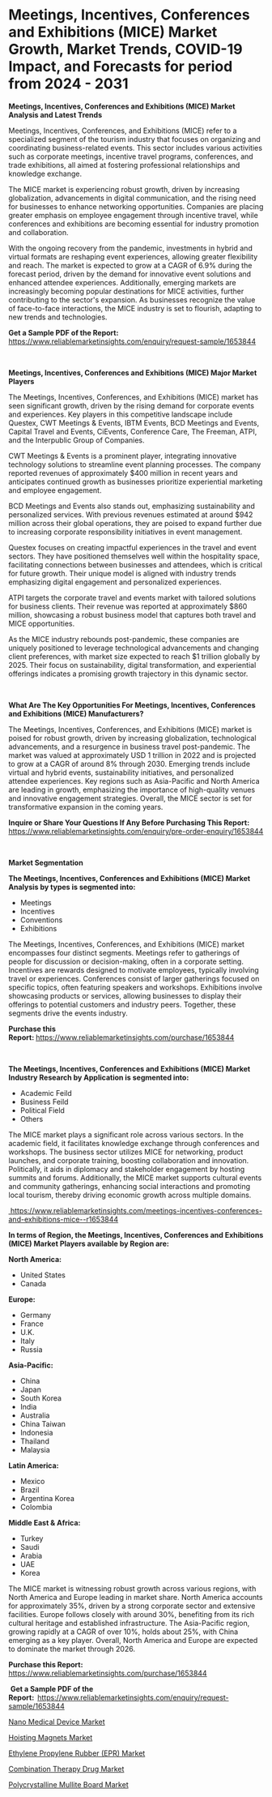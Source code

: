 <p><h1>Meetings, Incentives, Conferences and Exhibitions (MICE) Market Growth, Market Trends, COVID-19 Impact, and Forecasts for period from 2024 - 2031</h1></p><p><strong>Meetings, Incentives, Conferences and Exhibitions (MICE) Market Analysis and Latest Trends</strong></p>
<p><p>Meetings, Incentives, Conferences, and Exhibitions (MICE) refer to a specialized segment of the tourism industry that focuses on organizing and coordinating business-related events. This sector includes various activities such as corporate meetings, incentive travel programs, conferences, and trade exhibitions, all aimed at fostering professional relationships and knowledge exchange.</p><p>The MICE market is experiencing robust growth, driven by increasing globalization, advancements in digital communication, and the rising need for businesses to enhance networking opportunities. Companies are placing greater emphasis on employee engagement through incentive travel, while conferences and exhibitions are becoming essential for industry promotion and collaboration.</p><p>With the ongoing recovery from the pandemic, investments in hybrid and virtual formats are reshaping event experiences, allowing greater flexibility and reach. The market is expected to grow at a CAGR of 6.9% during the forecast period, driven by the demand for innovative event solutions and enhanced attendee experiences. Additionally, emerging markets are increasingly becoming popular destinations for MICE activities, further contributing to the sector's expansion. As businesses recognize the value of face-to-face interactions, the MICE industry is set to flourish, adapting to new trends and technologies.</p></p>
<p><strong>Get a Sample PDF of the Report:&nbsp;</strong> <a href="https://www.reliablemarketinsights.com/enquiry/request-sample/1653844?utm_campaign=1549&utm_medium=2&utm_source=Github&utm_content=ia&utm_term=12102024&utm_id=meetings-incentives-conferences-and-exhibitions-mice">https://www.reliablemarketinsights.com/enquiry/request-sample/1653844</a></p>
<p>&nbsp;</p>
<p><strong>Meetings, Incentives, Conferences and Exhibitions (MICE) Major Market Players</strong></p>
<p><p>The Meetings, Incentives, Conferences, and Exhibitions (MICE) market has seen significant growth, driven by the rising demand for corporate events and experiences. Key players in this competitive landscape include Questex, CWT Meetings & Events, IBTM Events, BCD Meetings and Events, Capital Travel and Events, CiEvents, Conference Care, The Freeman, ATPI, and the Interpublic Group of Companies.</p><p>CWT Meetings & Events is a prominent player, integrating innovative technology solutions to streamline event planning processes. The company reported revenues of approximately $400 million in recent years and anticipates continued growth as businesses prioritize experiential marketing and employee engagement.</p><p>BCD Meetings and Events also stands out, emphasizing sustainability and personalized services. With previous revenues estimated at around $942 million across their global operations, they are poised to expand further due to increasing corporate responsibility initiatives in event management.</p><p>Questex focuses on creating impactful experiences in the travel and event sectors. They have positioned themselves well within the hospitality space, facilitating connections between businesses and attendees, which is critical for future growth. Their unique model is aligned with industry trends emphasizing digital engagement and personalized experiences.</p><p>ATPI targets the corporate travel and events market with tailored solutions for business clients. Their revenue was reported at approximately $860 million, showcasing a robust business model that captures both travel and MICE opportunities.</p><p>As the MICE industry rebounds post-pandemic, these companies are uniquely positioned to leverage technological advancements and changing client preferences, with market size expected to reach $1 trillion globally by 2025. Their focus on sustainability, digital transformation, and experiential offerings indicates a promising growth trajectory in this dynamic sector.</p></p>
<p>&nbsp;</p>
<p><strong>What Are The Key Opportunities For Meetings, Incentives, Conferences and Exhibitions (MICE) Manufacturers?</strong></p>
<p><p>The Meetings, Incentives, Conferences, and Exhibitions (MICE) market is poised for robust growth, driven by increasing globalization, technological advancements, and a resurgence in business travel post-pandemic. The market was valued at approximately USD 1 trillion in 2022 and is projected to grow at a CAGR of around 8% through 2030. Emerging trends include virtual and hybrid events, sustainability initiatives, and personalized attendee experiences. Key regions such as Asia-Pacific and North America are leading in growth, emphasizing the importance of high-quality venues and innovative engagement strategies. Overall, the MICE sector is set for transformative expansion in the coming years.</p></p>
<p><strong>Inquire or Share Your Questions If Any Before Purchasing This Report:</strong> <a href="https://www.reliablemarketinsights.com/enquiry/pre-order-enquiry/1653844?utm_campaign=1549&utm_medium=2&utm_source=Github&utm_content=ia&utm_term=12102024&utm_id=meetings-incentives-conferences-and-exhibitions-mice">https://www.reliablemarketinsights.com/enquiry/pre-order-enquiry/1653844</a></p>
<p>&nbsp;</p>
<p><strong>Market Segmentation</strong></p>
<p><strong>The Meetings, Incentives, Conferences and Exhibitions (MICE) Market Analysis by types is segmented into:</strong></p>
<p><ul><li>Meetings</li><li>Incentives</li><li>Conventions</li><li>Exhibitions</li></ul></p>
<p><p>The Meetings, Incentives, Conferences, and Exhibitions (MICE) market encompasses four distinct segments. Meetings refer to gatherings of people for discussion or decision-making, often in a corporate setting. Incentives are rewards designed to motivate employees, typically involving travel or experiences. Conferences consist of larger gatherings focused on specific topics, often featuring speakers and workshops. Exhibitions involve showcasing products or services, allowing businesses to display their offerings to potential customers and industry peers. Together, these segments drive the events industry.</p></p>
<p><strong>Purchase this Report:&nbsp;</strong><a href="https://www.reliablemarketinsights.com/purchase/1653844?utm_campaign=1549&utm_medium=2&utm_source=Github&utm_content=ia&utm_term=12102024&utm_id=meetings-incentives-conferences-and-exhibitions-mice">https://www.reliablemarketinsights.com/purchase/1653844</a></p>
<p>&nbsp;</p>
<p><strong>The Meetings, Incentives, Conferences and Exhibitions (MICE) Market Industry Research by Application is segmented into:</strong></p>
<p><ul><li>Academic Feild</li><li>Business Feild</li><li>Political Field</li><li>Others</li></ul></p>
<p><p>The MICE market plays a significant role across various sectors. In the academic field, it facilitates knowledge exchange through conferences and workshops. The business sector utilizes MICE for networking, product launches, and corporate training, boosting collaboration and innovation. Politically, it aids in diplomacy and stakeholder engagement by hosting summits and forums. Additionally, the MICE market supports cultural events and community gatherings, enhancing social interactions and promoting local tourism, thereby driving economic growth across multiple domains.</p></p>
<p><a href="https://www.reliablemarketinsights.com/meetings-incentives-conferences-and-exhibitions-mice--r1653844?utm_campaign=1549&utm_medium=2&utm_source=Github&utm_content=ia&utm_term=12102024&utm_id=meetings-incentives-conferences-and-exhibitions-mice">&nbsp;https://www.reliablemarketinsights.com/meetings-incentives-conferences-and-exhibitions-mice--r1653844</a></p>
<p><strong>In terms of Region, the Meetings, Incentives, Conferences and Exhibitions (MICE) Market Players available by Region are:</strong></p>
<p>
    <p> <strong> North America: </strong>
        <ul>
            <li>United States</li>
            <li>Canada</li>
        </ul>
        </p> 
    <p> <strong> Europe: </strong>
        <ul>
            <li>Germany</li>
            <li>France</li>
            <li>U.K.</li>
            <li>Italy</li>
            <li>Russia</li>
        </ul>
        </p> 
    <p> <strong> Asia-Pacific: </strong>
        <ul>
            <li>China</li>
            <li>Japan</li>
            <li>South Korea</li>
            <li>India</li>
            <li>Australia</li>
            <li>China Taiwan</li>
            <li>Indonesia</li>
            <li>Thailand</li>
            <li>Malaysia</li>
        </ul>
        </p> 
    <p> <strong> Latin America: </strong>
        <ul>
            <li>Mexico</li>
            <li>Brazil</li>
            <li>Argentina Korea</li>
            <li>Colombia</li>
        </ul>
        </p> 
    <p> <strong> Middle East & Africa: </strong>
        <ul>
            <li>Turkey</li>
            <li>Saudi</li>
            <li>Arabia</li>
            <li>UAE</li>
            <li>Korea</li>
        </ul>
    </p>
    </p>
<p><p>The MICE market is witnessing robust growth across various regions, with North America and Europe leading in market share. North America accounts for approximately 35%, driven by a strong corporate sector and extensive facilities. Europe follows closely with around 30%, benefiting from its rich cultural heritage and established infrastructure. The Asia-Pacific region, growing rapidly at a CAGR of over 10%, holds about 25%, with China emerging as a key player. Overall, North America and Europe are expected to dominate the market through 2026.</p></p>
<p><strong>Purchase this Report: </strong><a href="https://www.reliablemarketinsights.com/purchase/1653844?utm_campaign=1549&utm_medium=2&utm_source=Github&utm_content=ia&utm_term=12102024&utm_id=meetings-incentives-conferences-and-exhibitions-mice">https://www.reliablemarketinsights.com/purchase/1653844</a></p>
<p>&nbsp;<strong>Get a Sample PDF of the Report:&nbsp;&nbsp;</strong><a href="https://www.reliablemarketinsights.com/enquiry/request-sample/1653844?utm_campaign=1549&utm_medium=2&utm_source=Github&utm_content=ia&utm_term=12102024&utm_id=meetings-incentives-conferences-and-exhibitions-mice">https://www.reliablemarketinsights.com/enquiry/request-sample/1653844</a></p>
<p><strong></strong></p>
<p><p><a href="https://www.linkedin.com/pulse/nano-medical-device-market-investigation-industry-evolution-fboxe?utm_campaign=1549&utm_medium=2&utm_source=Github&utm_content=ia&utm_term=12102024&utm_id=meetings-incentives-conferences-and-exhibitions-mice">Nano Medical Device Market</a></p><p><a href="https://github.com/tenoreduwagley4rt/Market-Research-Report-List-1/blob/main/hoisting-magnets-market.md?utm_campaign=1549&utm_medium=2&utm_source=Github&utm_content=ia&utm_term=12102024&utm_id=meetings-incentives-conferences-and-exhibitions-mice">Hoisting Magnets Market</a></p><p><a href="https://github.com/lourdestd6bs/Market-Research-Report-List-1/blob/main/ethylene-propylene-rubber-epr-market.md?utm_campaign=1549&utm_medium=2&utm_source=Github&utm_content=ia&utm_term=12102024&utm_id=meetings-incentives-conferences-and-exhibitions-mice">Ethylene Propylene Rubber (EPR) Market</a></p><p><a href="https://www.linkedin.com/pulse/navigating-combination-therapy-drug-market-expert-analysis-ktcyf?utm_campaign=1549&utm_medium=2&utm_source=Github&utm_content=ia&utm_term=12102024&utm_id=meetings-incentives-conferences-and-exhibitions-mice">Combination Therapy Drug Market</a></p><p><a href="https://www.linkedin.com/pulse/emerging-trends-polycrystalline-mullite-board-market-detailed-5zepf?utm_campaign=1549&utm_medium=2&utm_source=Github&utm_content=ia&utm_term=12102024&utm_id=meetings-incentives-conferences-and-exhibitions-mice">Polycrystalline Mullite Board Market</a></p></p>